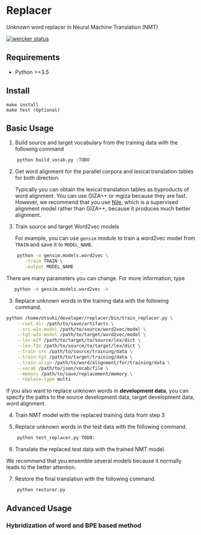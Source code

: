 # Replacer

Unknown word replacer in Neural Machine Translation (NMT)

[![wercker status](https://app.wercker.com/status/f85bf4841c6422cd5ddfba7bdf635318/s/ "wercker status")](https://app.wercker.com/project/byKey/f85bf4841c6422cd5ddfba7bdf635318)

## Requirements
- Python >=3.5

## Install

```
make install
make test (Optional)
```

## Basic Usage

1. Build source and target vocabulary from the training data with the following command

```bash
    python build_vocab.py :TODO
```

2. Get word alignment for the parallel corpora and lexical translation tables for both direction.
   
   Typically you can obtain the lexical translation tables as byproducts 
   of word alignment. 
   You can use GIZA++ or mgiza because they are fast.
   However, we recommend that you use [Nile](https://TODO.com),
   which is a supervised alignment model rather than GIZA++, 
   because it produces much better alignment.

2. Train source and target Word2vec models
   
   For example, you can use `gensim` module to train a word2vec model from `TRAIN`
   and save it to `MODEL_NAME`.
 
```bash
    python -m gensim.models.word2vec \
       -train TRAIN \
       -output MODEL_NAME
```
   
   There are many parameters you can change.
   For more information, type
   
```bash
   python -m gensim.models.word2vec -h
```

3. Replace unknown words in the training data with the
    following command.
   
```bash
python /home/otsuki/developer/replacer/bin/train_replacer.py \
    --root-dir /path/to/save/artifacts \
    --src-w2v-model /path/to/source/word2vec/model \
    --tgt-w2v-model /path/to/target/word2vec/model \
    --lex-e2f /path/to/target/to/source/lex/dict \
    --lex-f2e /path/to/source/to/target/lex/dict \
    --train-src /path/to/source/training/data \
    --train-tgt /path/to/target/training/data \
    --train-align /path/to/word/alignment/for/training/data \
    --vocab /path/to/json/vocab/file \
    --memory /path/to/save/replacement/memory \
    --replace-type multi
```

If you also want to replace unknown words in **development data**,
you can specify the paths to the source development data, target development data, 
word alignment.

4. Train NMT model with the replaced training data from step 3

5. Replace unknown words in the test data with the following command.

```bash
    python test_replacer.py TODO:
```

6. Translate the replaced test data with the trained NMT model.

We recommend that you ensemble several models because it normally
leads to the better attention.

7. Restore the final translation with the following command.

```bash
    python restorer.py
```


## Advanced Usage

### Hybridization of word and BPE based method
